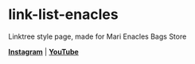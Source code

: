 # link-list-enacles
Linktree style page, made for Mari Enacles Bags Store

[**Instagram**](https://www.instagram.com/ateliemarienacles/) | [**YouTube**](https://www.youtube.com/channel/UCkWRaUdJTllYQK5kugPsZcw)
